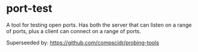 # port-test
A tool for testing open ports. Has both the server that can listen on a range of ports, plus a client can connect on a range of ports.

Superseeded by: https://github.com/compscidr/probing-tools
